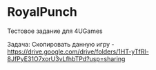 # RoyalPunch
Тестовое задание для 4UGames

Задача:
Скопировать данную игру - https://drive.google.com/drive/folders/1HT-yTfRl-8JfPyE31O7xorU3vLfhbTPd?usp=sharing

